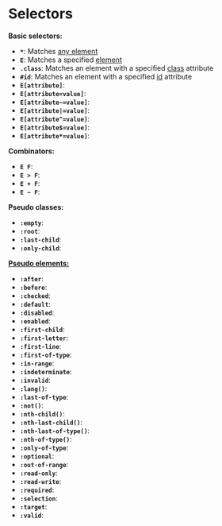 # Selectors

**Basic selectors:**
* **`*`**: Matches [any element](examples/any.md)
* **`E`**: Matches a specified [element](examples/element.md)
* **`.class`**: Matches an element with a specified [class](examples/class.md) attribute
* **`#id`**: Matches an element with a specified [id](examples/id.md) attribute
* **`E[attribute]`**: 
* **`E[attribute=value]`**: 
* **`E[attribute~=value]`**: 
* **`E[attribute|=value]`**: 
* **`E[attribute^=value]`**: 
* **`E[attribute$=value]`**: 
* **`E[attribute*=value]`**: 

**Combinators:**
* **`E F`**: 
* **`E > F`**: 
* **`E + F`**: 
* **`E ~ F`**: 

**Pseudo classes:**
* **`:empty`**:  
* **`:root`**: 
* **`:last-child`**: 
* **`:only-child`**: 

**[Pseudo elements:](pseudo-class.md)**
* **`:after`**: 
* **`:before`**: 
* **`:checked`**: 
* **`:default`**: 
* **`:disabled`**: 
* **`:enabled`**: 
* **`:first-child`**: 
* **`:first-letter`**: 
* **`:first-line`**: 
* **`:first-of-type`**: 
* **`:in-range`**: 
* **`:indeterminate`**: 
* **`:invalid`**: 
* **`:lang()`**: 
* **`:last-of-type`**: 
* **`:not()`**: 
* **`:nth-child()`**: 
* **`:nth-last-child()`**: 
* **`:nth-last-of-type()`**: 
* **`:nth-of-type()`**: 
* **`:only-of-type`**: 
* **`:optional`**: 
* **`:out-of-range`**: 
* **`:read-only`**: 
* **`:read-write`**: 
* **`:required`**: 
* **`:selection`**: 
* **`:target`**: 
* **`:valid`**: 
